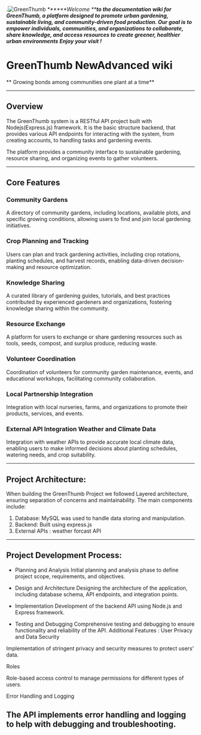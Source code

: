 .![GreenThumb](https://manoxblog.com/wp-content/uploads/2020/05/green-thumb-gti-share-420x322-1.jpg)
_******Welcome ****to the documentation wiki for GreenThumb, a platform designed to promote urban gardening, sustainable living, and community-driven food production. Our goal is to empower individuals, communities, and organizations to collaborate, share knowledge, and access resources to create greener, healthier urban environments**_
_**Enjoy your visit !**_
# GreenThumb NewAdvanced wiki


** Growing bonds among communities one plant at a time**

---

## Overview

The GreenThumb system is a RESTful API project built with Nodejs(Express.js) framework. 
It is the basic structure backend, that provides various API endpoints for interacting with the system, from creating accounts, to handling tasks and gardening events.

The platform provides a community interface to sustainable gardening, resource sharing, and organizing events to gather volunteers. 

---
## Core Features

###  Community Gardens

A directory of community gardens, including locations, available plots, and specific growing conditions, allowing users to find and join local gardening initiatives.

### Crop Planning and Tracking

Users can plan and track gardening activities, including crop rotations, planting schedules, and harvest records, enabling data-driven decision-making and resource optimization.

### Knowledge Sharing

A curated library of gardening guides, tutorials, and best practices contributed by experienced gardeners and organizations, fostering knowledge sharing within the community.

### Resource Exchange

A platform for users to exchange or share gardening resources such as tools, seeds, compost, and surplus produce, reducing waste.

### Volunteer Coordination

Coordination of volunteers for community garden maintenance, events, and educational workshops, facilitating community collaboration.

### Local Partnership Integration

Integration with local nurseries, farms, and organizations to promote their products, services, and events.

### External API Integration Weather and Climate Data

Integration with weather APIs to provide accurate local climate data, enabling users to make informed decisions about planting schedules, watering needs, and crop suitability.


--- 

## Project Architecture:

When building the GreenThumb Project we followed Layered architecture, ensuring separation of concerns and maintainability. The main components include:


1. Database: MySQL was used to handle data storing and manipulation.
2. Backend: Built using express.js 
3. External APIs : weather forcast API 
--- 
 

## Project Development Process:

* Planning and Analysis Initial planning and analysis phase to define project scope, requirements, and objectives.

* Design and Architecture Designing the architecture of the application, including database schema, API endpoints, and integration points.

* Implementation Development of the backend API using Node.js and Express framework.

* Testing and Debugging Comprehensive testing and debugging to ensure functionality and reliability of the API.
Additional Features : User Privacy and Data Security

Implementation of stringent privacy and security measures to protect users' data.

Roles

Role-based access control to manage permissions for different types of users.

Error Handling and Logging

The API implements error handling and logging to help with debugging and troubleshooting.
---


   
